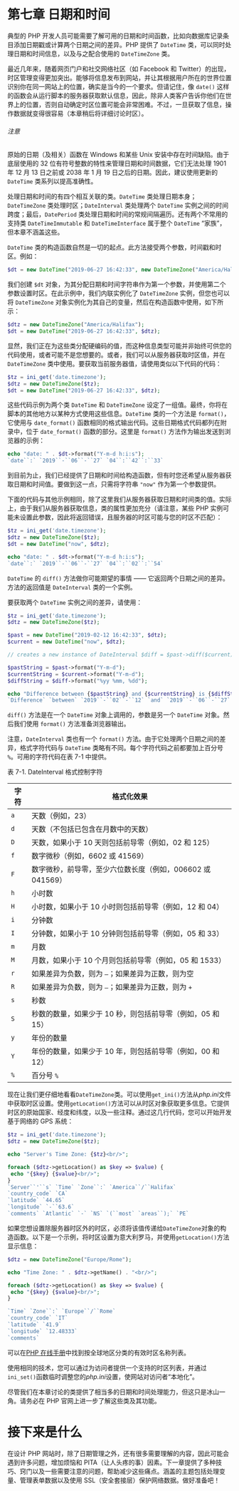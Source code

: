 # 第七章 日期和时间

典型的 PHP 开发人员可能需要了解可用的日期和时间函数，比如向数据库记录条目添加日期戳或计算两个日期之间的差异。PHP 提供了 `DateTime` 类，可以同时处理日期和时间信息，以及与之配合使用的 `DateTimeZone` 类。

最近几年来，随着网页门户和社交网络社区（如 Facebook 和 Twitter）的出现，时区管理变得更加突出。能够将信息发布到网站，并让其根据用户所在的世界位置识别你在同一网站上的位置，确实是当今的一个要求。但请记住，像 `date()` 这样的函数会从运行脚本的服务器获取默认信息，因此，除非人类客户告诉你他们在世界上的位置，否则自动确定时区位置可能会非常困难。不过，一旦获取了信息，操作数据就变得很容易（本章稍后将详细讨论时区）。

###### 注意

原始的日期（及相关）函数在 Windows 和某些 Unix 安装中存在时间缺陷。由于底层使用的 32 位有符号整数的特性来管理日期和时间数据，它们无法处理 1901 年 12 月 13 日之前或 2038 年 1 月 19 日之后的日期。因此，建议使用更新的 `DateTime` 类系列以提高准确性。

处理日期和时间的有四个相互关联的类。`DateTime` 类处理日期本身；`DateTimeZone` 类处理时区；`DateInterval` 类处理两个 `DateTime` 实例之间的时间跨度；最后，`DatePeriod` 类处理日期和时间的常规间隔遍历。还有两个不常用的支持类 `DateTimeImmutable` 和 `DateTimeInterface` 属于整个 `DateTime` “家族”，但本章不涵盖这些。

`DateTime` 类的构造函数自然是一切的起点。此方法接受两个参数，时间戳和时区。例如：

```php
$dt = new DateTime("2019-06-27 16:42:33", new DateTimeZone("America/Halifax"));
```

我们创建 `$dt` 对象，为其分配日期和时间字符串作为第一个参数，并使用第二个参数设置时区。在此示例中，我们内联实例化了 `DateTimeZone` 实例，但您也可以将 `DateTimeZone` 对象实例化为其自己的变量，然后在构造函数中使用，如下所示：

```php
$dtz = new DateTimeZone("America/Halifax");
$dt = new DateTime("2019-06-27 16:42:33", $dtz);
```

显然，我们正在为这些类分配硬编码的值，而这种信息类型可能并非始终可供您的代码使用，或者可能不是您想要的。或者，我们可以从服务器获取时区值，并在 `DateTimeZone` 类中使用。要获取当前服务器值，请使用类似以下代码的代码：

```php
$tz = ini_get('date.timezone');
$dtz = new DateTimeZone($tz);
$dt = new DateTime("2019-06-27 16:42:33", $dtz);
```

这些代码示例为两个类 `DateTime` 和 `DateTimeZone` 设定了一组值。最终，你将在脚本的其他地方以某种方式使用这些信息。`DateTime` 类的一个方法是 `format()`，它使用与 `date_format()` 函数相同的格式输出代码。这些日期格式代码都列在附录中，位于 `date_format()` 函数的部分。这里是 `format()` 方法作为输出发送到浏览器的示例：

```php
echo "date: " . $dt->format("Y-m-d h:i:s");
`date``:` `2019``-``06``-``27` `04``:``42``:``33`
```

到目前为止，我们已经提供了日期和时间给构造函数，但有时您还希望从服务器获取日期和时间值。要做到这一点，只需将字符串 `"now"` 作为第一个参数提供。

下面的代码与其他示例相同，除了这里我们从服务器获取日期和时间类的值。实际上，由于我们从服务器获取信息，类的属性更加充分（请注意，某些 PHP 实例可能未设置此参数，因此将返回错误，且服务器的时区可能与您的时区不匹配）：

```php
$tz = ini_get('date.timezone');
$dtz = new DateTimeZone($tz);
$dt = new DateTime("now", $dtz);

echo "date: " . $dt->format("Y-m-d h:i:s");
`date``:` `2019``-``06``-``27` `04``:``02``:``54`
```

`DateTime` 的 `diff()` 方法做你可能期望的事情 —— 它返回两个日期之间的差异。方法的返回值是 `DateInterval` 类的一个实例。

要获取两个 `DateTime` 实例之间的差异，请使用：

```php
$tz = ini_get('date.timezone');
$dtz = new DateTimeZone($tz);

$past = new DateTime("2019-02-12 16:42:33", $dtz);
$current = new DateTime("now", $dtz);

// creates a new instance of DateInterval $diff = $past->diff($current);

$pastString = $past->format("Y-m-d");
$currentString = $current->format("Y-m-d");
$diffString = $diff->format("%yy %mm, %dd");

echo "Difference between {$pastString} and {$currentString} is {$diffString}";
`Difference` `between` `2019``-``02``-``12` `and` `2019``-``06``-``27` `is` `0``y` `4``m``,` `14``d`
```

`diff()` 方法是在一个 `DateTime` 对象上调用的，参数是另一个 `DateTime` 对象。然后我们使用 `format()` 方法准备浏览器输出。

注意，`DateInterval` 类也有一个 `format()` 方法。由于它处理两个日期之间的差异，格式字符代码与 `DateTime` 类略有不同。每个字符代码之前都要加上百分号 `%`。可用的字符代码在表 7-1 中提供。

表 7-1\. DateInterval 格式控制字符

| 字符 | 格式化效果 |
| --- | --- |
| `a` | 天数（例如，23） |
| `d` | 天数（不包括已包含在月数中的天数） |
| `D` | 天数，如果小于 10 天则包括前导零（例如，02 和 125） |
| `f` | 数字微秒（例如，6602 或 41569） |
| `F` | 数字微秒，前导零，至少六位数长度（例如，006602 或 041569） |
| `h` | 小时数 |
| `H` | 小时数，如果小于 10 小时则包括前导零（例如，12 和 04） |
| `i` | 分钟数 |
| `I` | 分钟数，如果小于 10 分钟则包括前导零（例如，05 和 33） |
| `m` | 月数 |
| `M` | 月数，如果小于 10 个月则包括前导零（例如，05 和 1533） |
| `r` | 如果差异为负数，则为 `–`；如果差异为正数，则为空 |
| `R` | 如果差异为负数，则为 `–`；如果差异为正数，则为 `+` |
| `s` | 秒数 |
| `S` | 秒数的数量，如果少于 10 秒，则包括前导零（例如，05 和 15） |
| `y` | 年份的数量 |
| `Y` | 年份的数量，如果少于 10 年，则包括前导零（例如，00 和 12） |
| `%` | 百分号 `%` |

现在让我们更仔细地看看`DateTimeZone`类。可以使用`get_ini()`方法从*php.ini*文件中获取时区设置。使用`getLocation()`方法可以从时区对象获取更多信息。它提供时区的原始国家、经度和纬度，以及一些注释。通过这几行代码，您可以开始开发基于网络的 GPS 系统：

```php
$tz = ini_get('date.timezone');
$dtz = new DateTimeZone($tz);

echo "Server's Time Zone: {$tz}<br/>";

foreach ($dtz->getLocation() as $key => $value) {
 echo "{$key} {$value}<br/>";
}
`Server``'``s` `Time` `Zone``:` `America``/``Halifax`
`country_code` `CA`
`latitude` `44.65`
`longitude` `-``63.6`
`comments` `Atlantic` `-` `NS` `(``most` `areas``);` `PE`
```

如果您想设置除服务器时区外的时区，必须将该值传递给`DateTimeZone`对象的构造函数。以下是一个示例，将时区设置为意大利罗马，并使用`getLocation()`方法显示信息：

```php
$dtz = new DateTimeZone("Europe/Rome");

echo "Time Zone: " . $dtz->getName() . "<br/>";

foreach ($dtz->getLocation() as $key => $value) {
 echo "{$key} {$value}<br/>";
}

`Time` `Zone``:` `Europe``/``Rome`
`country_code` `IT`
`latitude` `41.9`
`longitude` `12.48333`
`comments`
```

可以在[PHP 在线手册](https://oreil.ly/EDpf6)中找到按全球地区分类的有效时区名称列表。

使用相同的技术，您可以通过为访问者提供一个支持的时区列表，并通过`ini_set()`函数临时调整您的*php.ini*设置，使网站对访问者“本地化”。

尽管我们在本章讨论的类提供了相当多的日期和时间处理能力，但这只是冰山一角。请务必在 PHP 官网上进一步了解这些类及其功能。

# 接下来是什么

在设计 PHP 网站时，除了日期管理之外，还有很多需要理解的内容，因此可能会遇到许多问题，增加烦恼和 PITA（让人头疼的事）因素。下一章提供了多种技巧、窍门以及一些需要注意的问题，帮助减少这些痛点。涵盖的主题包括处理变量、管理表单数据以及使用 SSL（安全套接层）保护网络数据。做好准备吧！
